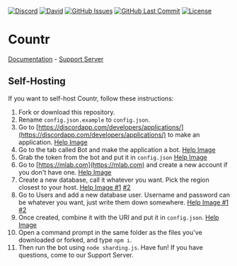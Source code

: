 [![Discord](https://img.shields.io/discord/449576301997588490.svg?label=Discord&logo=discord)](https://discord.gg/pfQz5Pq)
[![David](https://img.shields.io/david/all-discord-bots/Countr.svg?logo=javascript&logoColor=white)](https://david-dm.org/alll-discord-bots/Countr)
[![GitHub Issues](https://img.shields.io/github/issues/all-discord-bots/Countr.svg?logo=github&logoColor=white)](https://github.com/all-discord-bots/Countr/issues)
[![GitHub Last Commit](https://img.shields.io/github/last-commit/all-discord-bots/Countr.svg?logo=github&logoColor=white)](https://github.com/all-discord-bots/Countr/commit/master)
[![License](https://img.shields.io/github/license/all-discord-bots/Countr.svg?label=License&logo=github&logoColor=white)](./LICENSE)

# Countr

[Documentation](https://gleeny.github.io/countr/) - [Support Server](https://gleeny.page.link/discord)

## Self-Hosting

If you want to self-host Countr, follow these instructions:
1. Fork or download this repository.
2. Rename `config.json.example` to `config.json`.
3. Go to [https://discordapp.com/developers/applications/](https://discordapp.com/developers/applications/) to make an application. [Help Image](https://i.imgur.com/XkWuL18.png)
4. Go to the tab called Bot and make the application a bot. [Help Image](https://i.imgur.com/wfMSiEH.png)
5. Grab the token from the bot and put it in `config.json` [Help Image](https://i.imgur.com/NdXK1Po.png)
6. Go to [https://mlab.com](https://mlab.com) and create a new account if you don't have one. [Help Image](https://i.imgur.com/B4Omzty.png)
7. Create a new database, call it whatever you want. Pick the region closest to your host. [Help Image #1](https://i.imgur.com/rHe8A0o.png) [#2](https://i.imgur.com/9SSgvVy.gif)
8. Go to Users and add a new database user. Username and password can be whatever you want, just write them down somewhere. [Help Image #1](https://i.imgur.com/yAEhTgE.png) [#2](https://i.imgur.com/hTsf0A5.png)
9. Once created, combine it with the URI and put it in `config.json`. [Help Image](https://i.imgur.com/xlz7SYa.png)
10. Open a command prompt in the same folder as the files you've downloaded or forked, and type `npm i`.
11. Then run the bot using `node sharding.js`. Have fun!
If you have questions, come to our Support Server.
